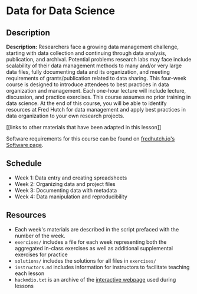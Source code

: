 # Data for Data Science

## Description

**Description:** Researchers face a growing data management challenge, starting with data collection and continuing through data analysis, publication, and archival. Potential problems research labs may face include scalability of their data management methods to many and/or very large data files, fully documenting data and its organization, and meeting requirements of grants/publication related to data sharing. This four-week course is designed to introduce attendees to best practices in data organization and management. Each one-hour lecture will include lecture, discussion, and practice exercises. This course assumes no prior training in data science. At the end of this course, you will be able to identify resources at Fred Hutch for data management and apply best practices in data organization to your own research projects.

[[links to other materials that have been adapted in this lesson]]

Software requirements for this course can be found on [fredhutch.io's Software page](http://www.fredhutch.io/software/).


## Schedule

* Week 1: Data entry and creating spreadsheets
* Week 2: Organizing data and project files
* Week 3: Documenting data with metadata
* Week 4: Data manipulation and reproducibility


## Resources

* Each week's materials are described in the script prefaced with the number of the week.
* `exercises/` includes a file for each week representing both the aggregated in-class exercises as well as additional
supplemental exercises for practice
* `solutions/` includes the solutions for all files in `exercises/`
* `instructors.md` includes information for instructors to facilitate teaching each lesson
* `hackmdio.txt` is an archive of the [interactive webpage](https://hackmd.io) used during lessons
